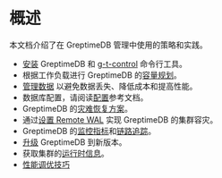 # 概述

本文档介绍了在 GreptimeDB 管理中使用的策略和实践。

* [安装](/getting-started/installation/overview.md) GreptimeDB 和 [g-t-control](/reference/gtctl.md) 命令行工具。
* 根据工作负载进行 GreptimeDB 的[容量规划](/user-guide/administration/capacity-plan.md)。
* [管理数据](/user-guide/administration/manage-data.md) 以避免数据丢失、降低成本和提高性能。
* 数据库配置，请阅读[配置](/user-guide/deployments/configuration.md)参考文档。
* GreptimeDB 的[灾难恢复方案](/user-guide/administration/disaster-recovery/overview.md)。
* 通过[设置 Remote WAL](./remote-wal/quick-start.md) 实现 GreptimeDB 的集群容灾。
* GreptimeDB 的[监控指标](/user-guide/administration/monitoring/export-metrics.md)和[链路追踪](/user-guide/administration/monitoring/tracing.md)。
* [升级](/user-guide/administration/upgrade.md) GreptimeDB 到新版本。
* 获取集群的[运行时信息](/user-guide/administration/runtime-info.md)。
* [性能调优技巧](/user-guide/administration/performance-tuning-tips.md)